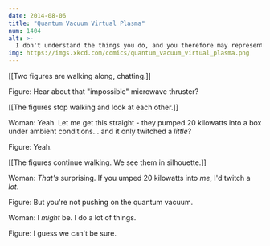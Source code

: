 ```yaml
---
date: 2014-08-06
title: "Quantum Vacuum Virtual Plasma"
num: 1404
alt: >-
  I don't understand the things you do, and you therefore may represent an interaction with the quantum vacuum virtual plasma.
img: https://imgs.xkcd.com/comics/quantum_vacuum_virtual_plasma.png
---
```

[[Two figures are walking along, chatting.]]

Figure: Hear about that "impossible" microwave thruster? 

[[The figures stop walking and look at each other.]]

Woman: Yeah. Let me get this straight - they pumped 20 kilowatts into a box under ambient conditions... and it only twitched a *little*?

Figure: Yeah. 

[[The figures continue walking. We see them in silhouette.]]

Woman: *That's* surprising. If you umped 20 kilowatts into *me*, I'd twitch a *lot*. 

Figure: But you're not pushing on the quantum vacuum.

Woman: I *might* be. I do a lot of things. 

Figure: I guess we can't be sure. 

